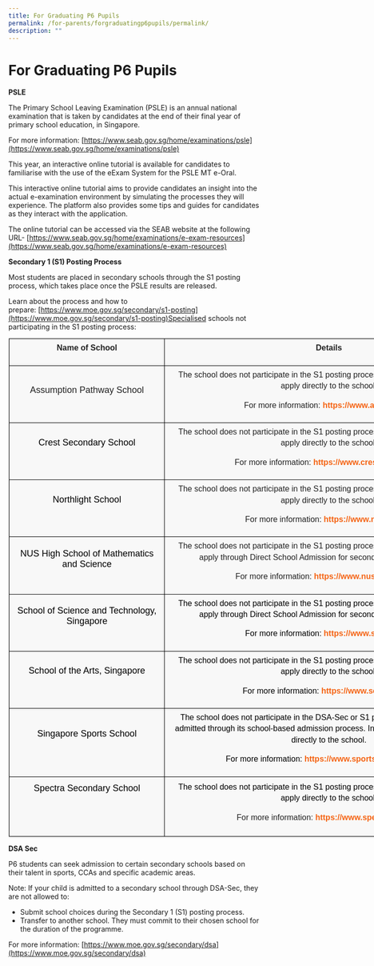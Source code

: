 ```yaml
---
title: For Graduating P6 Pupils
permalink: /for-parents/forgraduatingp6pupils/permalink/
description: ""
---
```

For Graduating P6 Pupils
========================

**PSLE**

The Primary School Leaving Examination (PSLE) is an annual national examination that is taken by candidates at the end of their final year of primary school education, in Singapore. 

For more information:
[https://www.seab.gov.sg/home/examinations/psle](https://www.seab.gov.sg/home/examinations/psle)

This year, an interactive online tutorial is available for candidates to familiarise with the use of the eExam System for the PSLE MT e-Oral.

This interactive online tutorial aims to provide candidates an insight into the actual e-examination environment by simulating the processes they will experience. The platform also provides some tips and guides for candidates as they interact with the application.

The online tutorial can be accessed via the SEAB website at the following URL- [https://www.seab.gov.sg/home/examinations/e-exam-resources](https://www.seab.gov.sg/home/examinations/e-exam-resources)

**Secondary 1 (S1) Posting Process**

Most students are placed in secondary schools through the S1 posting process, which takes place once the PSLE results are released.

Learn about the process and how to prepare: [https://www.moe.gov.sg/secondary/s1-posting](https://www.moe.gov.sg/secondary/s1-posting)Specialised schools not participating in the S1 posting process:
<table class="iveo_table ives_tab_1 ive_eobj_left" style="margin: 0px 10px 0px 0px; outline: 0px; padding: 0px; border: 1px solid rgb(234, 234, 234); border-collapse: collapse; color: rgb(0, 0, 0); font-family: Raleway, sans-serif; font-size: 16px; font-style: normal; font-variant-ligatures: normal; font-variant-caps: normal; font-weight: 400; letter-spacing: normal; orphans: 2; text-align: left; text-transform: none; white-space: normal; widows: 2; word-spacing: 0px; -webkit-text-stroke-width: 0px; background-color: rgba(248, 248, 248, 0.9); text-decoration-thickness: initial; text-decoration-style: initial; text-decoration-color: initial; width: 972px;"><tbody class="" style="margin: 0px; outline: 0px; padding: 0px;"><tr class="" style="margin: 0px; outline: 0px; padding: 0px;"><td width="143" class="" style="margin: 0px; outline: 0px; padding: 7px; text-align: center; background-color: transparent; color: rgb(34, 34, 34); border: 1px solid rgb(0, 0, 0); width: 309px;"><p class="" style="margin: 0px 0px 1em; outline: 0px; padding: 0px; line-height: 22.4px;"><b class="" style="margin: 0px; outline: 0px; padding: 0px;">Name of School</b></p></td><td width="417" class="" style="margin: 0px; outline: 0px; padding: 7px; text-align: center; background-color: transparent; color: rgb(34, 34, 34); border: 1px solid rgb(0, 0, 0); width: 662px;"><p class="" style="margin: 0px 0px 1em; outline: 0px; padding: 0px; line-height: 22.4px;"><b class="" style="margin: 0px; outline: 0px; padding: 0px;">Details</b></p></td></tr><tr class="" style="margin: 0px; outline: 0px; padding: 0px;"><td width="143" class="" style="margin: 0px; outline: 0px; padding: 7px; text-align: center; background-color: transparent; color: rgb(34, 34, 34); border: 1px solid rgb(0, 0, 0);"><p class="" style="margin: 0px 0px 1em; outline: 0px; padding: 0px; line-height: 22.4px;"><font size="4" style="margin: 0px; outline: 0px; padding: 0px;">Assumption Pathway School</font></p><p class="" style="margin: 0px 0px 1em; outline: 0px; padding: 0px; line-height: 22.4px;"></p></td><td width="417" class="" style="margin: 0px; outline: 0px; padding: 7px; text-align: center; background-color: transparent; color: rgb(34, 34, 34); border: 1px solid rgb(0, 0, 0);"><p class="" style="margin: 0px 0px 1em; outline: 0px; padding: 0px; line-height: 22.4px;">The school does not participate in the S1 posting process. Interested students should apply directly to the school.</p><p class="" style="margin: 0px 0px 1em; outline: 0px; padding: 0px; line-height: 22.4px;"></p><p class="" style="margin: 0px 0px 1em; outline: 0px; padding: 0px; line-height: 22.4px;">For more information:<span>&nbsp;</span><a href="https://www.aps.edu.sg/" class="" style="margin: 0px; outline: 0px; padding: 0px; color: rgb(245, 100, 20); text-decoration: none; font-weight: 700;">https://www.aps.edu.sg/</a></p><p class="" style="margin: 0px 0px 1em; outline: 0px; padding: 0px; line-height: 22.4px;"></p></td></tr><tr class="" style="margin: 0px; outline: 0px; padding: 0px;"><td width="143" class="" style="margin: 0px; outline: 0px; padding: 7px; text-align: center; background-color: transparent; color: rgb(34, 34, 34); border: 1px solid rgb(0, 0, 0);"><h1 class="" style="margin: -10px 0px 0px -45px; outline: 0px; padding: 15px 0px 15px 45px; min-height: 1em; font-family: Raleway, sans-serif; color: rgb(57, 141, 61); font-size: 30px; font-weight: 900;"><span class="" style="margin: 0px; outline: 0px; padding: 0px; font-weight: normal;"><font color="#000000" size="4" style="margin: 0px; outline: 0px; padding: 0px;">Crest Secondary School</font></span></h1><p class="" style="margin: 0px 0px 1em; outline: 0px; padding: 0px; line-height: 22.4px;"></p></td><td width="417" class="" style="margin: 0px; outline: 0px; padding: 7px; text-align: center; background-color: transparent; color: rgb(34, 34, 34); border: 1px solid rgb(0, 0, 0);"><p class="" style="margin: 0px 0px 1em; outline: 0px; padding: 0px; line-height: 22.4px;">The school does not participate in the S1 posting process. Interested students should apply directly to the school.</p><p class="" style="margin: 0px 0px 1em; outline: 0px; padding: 0px; line-height: 22.4px;"></p><p class="" style="margin: 0px 0px 1em; outline: 0px; padding: 0px; line-height: 22.4px;">For more information:<span>&nbsp;</span><a href="https://www.crestsec.edu.sg/" class="" style="margin: 0px; outline: 0px; padding: 0px; color: rgb(245, 100, 20); text-decoration: none; font-weight: 700;">https://www.crestsec.edu.sg/</a></p><p class="" style="margin: 0px 0px 1em; outline: 0px; padding: 0px; line-height: 22.4px;"></p></td></tr><tr class="" style="margin: 0px; outline: 0px; padding: 0px;"><td width="143" class="" style="margin: 0px; outline: 0px; padding: 7px; text-align: center; background-color: transparent; color: rgb(34, 34, 34); border: 1px solid rgb(0, 0, 0);"><h1 class="" style="margin: -10px 0px 0px -45px; outline: 0px; padding: 15px 0px 15px 45px; min-height: 1em; font-family: Raleway, sans-serif; color: rgb(57, 141, 61); font-size: 30px; font-weight: 900;"><span class="" style="margin: 0px; outline: 0px; padding: 0px; font-weight: normal;"><font color="#000000" size="4" style="margin: 0px; outline: 0px; padding: 0px;">Northlight School</font></span></h1><p class="" style="margin: 0px 0px 1em; outline: 0px; padding: 0px; line-height: 22.4px;"></p></td><td width="417" class="" style="margin: 0px; outline: 0px; padding: 7px; text-align: center; background-color: transparent; color: rgb(34, 34, 34); border: 1px solid rgb(0, 0, 0);"><p class="" style="margin: 0px 0px 1em; outline: 0px; padding: 0px; line-height: 22.4px;">The school does not participate in the S1 posting process. Interested students should apply directly to the school.</p><p class="" style="margin: 0px 0px 1em; outline: 0px; padding: 0px; line-height: 22.4px;"></p><p class="" style="margin: 0px 0px 1em; outline: 0px; padding: 0px; line-height: 22.4px;">For more information:<span>&nbsp;</span><a href="https://www.nls.edu.sg/" class="" style="margin: 0px; outline: 0px; padding: 0px; color: rgb(245, 100, 20); text-decoration: none; font-weight: 700;">https://www.nls.edu.sg/</a></p><p class="" style="margin: 0px 0px 1em; outline: 0px; padding: 0px; line-height: 22.4px;"></p></td></tr><tr class="" style="margin: 0px; outline: 0px; padding: 0px;"><td width="143" class="" style="margin: 0px; outline: 0px; padding: 7px; text-align: center; background-color: transparent; color: rgb(34, 34, 34); border: 1px solid rgb(0, 0, 0);"><h1 class="" style="margin: -10px 0px 0px -45px; outline: 0px; padding: 15px 0px 15px 45px; min-height: 1em; font-family: Raleway, sans-serif; color: rgb(57, 141, 61); font-size: 30px; font-weight: 900;"><span class="" style="margin: 0px; outline: 0px; padding: 0px; font-weight: normal;"><font color="#000000" size="4" style="margin: 0px; outline: 0px; padding: 0px;">NUS High School of Mathematics and Science</font></span></h1><p class="" style="margin: 0px 0px 1em; outline: 0px; padding: 0px; line-height: 22.4px;"></p></td><td width="417" class="" style="margin: 0px; outline: 0px; padding: 7px; text-align: center; background-color: transparent; color: rgb(34, 34, 34); border: 1px solid rgb(0, 0, 0);"><p class="" style="margin: 0px 0px 1em; outline: 0px; padding: 0px; line-height: 22.4px;">The school does not participate in the S1 posting process. Interested students should apply through Direct School Admission for secondary schools (DSA-Sec).</p><p class="" style="margin: 0px 0px 1em; outline: 0px; padding: 0px; line-height: 22.4px;"></p><p class="" style="margin: 0px 0px 1em; outline: 0px; padding: 0px; line-height: 22.4px;">For more information:<span>&nbsp;</span><a href="https://www.nushigh.edu.sg/" class="" style="margin: 0px; outline: 0px; padding: 0px; color: rgb(245, 100, 20); text-decoration: none; font-weight: 700;">https://www.nushigh.edu.sg/</a></p><p class="" style="margin: 0px 0px 1em; outline: 0px; padding: 0px; line-height: 22.4px;"></p></td></tr><tr class="" style="margin: 0px; outline: 0px; padding: 0px;"><td width="143" class="" style="margin: 0px; outline: 0px; padding: 7px; text-align: center; background-color: transparent; color: rgb(34, 34, 34); border: 1px solid rgb(0, 0, 0);"><h1 class="" style="margin: -10px 0px 0px -45px; outline: 0px; padding: 15px 0px 15px 45px; min-height: 1em; font-family: Raleway, sans-serif; color: rgb(57, 141, 61); font-size: 30px; font-weight: 900;"><span class="" style="margin: 0px; outline: 0px; padding: 0px; font-weight: normal;"><font color="#000000" size="4" style="margin: 0px; outline: 0px; padding: 0px;">School of Science and Technology, Singapore</font></span></h1><p class="" style="margin: 0px 0px 1em; outline: 0px; padding: 0px; line-height: 22.4px;"></p></td><td width="417" class="" style="margin: 0px; outline: 0px; padding: 7px; text-align: center; background-color: transparent; color: rgb(34, 34, 34); border: 1px solid rgb(0, 0, 0);"><p class="" style="margin: 0px 0px 1em; outline: 0px; padding: 0px; line-height: 22.4px;"><font color="#000000" style="margin: 0px; outline: 0px; padding: 0px;">The school does not participate in the S1 posting process. Interested students should apply through Direct School Admission for secondary schools (DSA-Sec).</font></p><p class="" style="margin: 0px 0px 1em; outline: 0px; padding: 0px; line-height: 22.4px;"></p><p class="" style="margin: 0px 0px 1em; outline: 0px; padding: 0px; line-height: 22.4px;"><font color="#000000" style="margin: 0px; outline: 0px; padding: 0px;">For more information:<span>&nbsp;</span><a href="https://www.sst.edu.sg/" class="" style="margin: 0px; outline: 0px; padding: 0px; color: rgb(245, 100, 20); text-decoration: none; font-weight: 700;">https://www.sst.edu.sg/</a></font></p><p class="" style="margin: 0px 0px 1em; outline: 0px; padding: 0px; line-height: 22.4px;"></p></td></tr><tr class="" style="margin: 0px; outline: 0px; padding: 0px;"><td width="143" class="" style="margin: 0px; outline: 0px; padding: 7px; text-align: center; background-color: transparent; color: rgb(34, 34, 34); border: 1px solid rgb(0, 0, 0);"><h1 class="" style="margin: -10px 0px 0px -45px; outline: 0px; padding: 15px 0px 15px 45px; min-height: 1em; font-family: Raleway, sans-serif; color: rgb(57, 141, 61); font-size: 30px; font-weight: 900;"><span class="" style="margin: 0px; outline: 0px; padding: 0px; font-weight: normal;"><font color="#000000" size="4" style="margin: 0px; outline: 0px; padding: 0px;">School of the Arts, Singapore</font></span></h1><p class="" style="margin: 0px 0px 1em; outline: 0px; padding: 0px; line-height: 22.4px;"></p></td><td width="417" class="" style="margin: 0px; outline: 0px; padding: 7px; text-align: center; background-color: transparent; color: rgb(34, 34, 34); border: 1px solid rgb(0, 0, 0);"><p class="" style="margin: 0px 0px 1em; outline: 0px; padding: 0px; line-height: 22.4px;"><font color="#000000" style="margin: 0px; outline: 0px; padding: 0px;">The school does not participate in the S1 posting process. Interested students should apply directly to the school.</font></p><p class="" style="margin: 0px 0px 1em; outline: 0px; padding: 0px; line-height: 22.4px;"></p><p class="" style="margin: 0px 0px 1em; outline: 0px; padding: 0px; line-height: 22.4px;"><font color="#000000" style="margin: 0px; outline: 0px; padding: 0px;">For more information:<span>&nbsp;</span><a href="https://www.sota.edu.sg/" class="" style="margin: 0px; outline: 0px; padding: 0px; color: rgb(245, 100, 20); text-decoration: none; font-weight: 700;">https://www.sota.edu.sg/</a></font></p><p class="" style="margin: 0px 0px 1em; outline: 0px; padding: 0px; line-height: 22.4px;"></p></td></tr><tr class="" style="margin: 0px; outline: 0px; padding: 0px;"><td width="143" class="" style="margin: 0px; outline: 0px; padding: 7px; text-align: center; background-color: transparent; color: rgb(34, 34, 34); border: 1px solid rgb(0, 0, 0);"><h1 class="" style="margin: -10px 0px 0px -45px; outline: 0px; padding: 15px 0px 15px 45px; min-height: 1em; font-family: Raleway, sans-serif; color: rgb(57, 141, 61); font-size: 30px; font-weight: 900;"><span class="" style="margin: 0px; outline: 0px; padding: 0px; font-weight: normal;"><font color="#000000" size="4" style="margin: 0px; outline: 0px; padding: 0px;">Singapore Sports School</font></span></h1><p class="" style="margin: 0px 0px 1em; outline: 0px; padding: 0px; line-height: 22.4px;"></p></td><td width="417" class="" style="margin: 0px; outline: 0px; padding: 7px; text-align: center; background-color: transparent; color: rgb(34, 34, 34); border: 1px solid rgb(0, 0, 0);"><p class="" style="margin: 0px 0px 1em; outline: 0px; padding: 0px; line-height: 22.4px;"><font color="#000000" style="margin: 0px; outline: 0px; padding: 0px;">The school does not participate in the DSA-Sec or S1 posting process. Students are admitted through its school-based admission process. Interested students should apply directly to the school.</font></p><p class="" style="margin: 0px 0px 1em; outline: 0px; padding: 0px; line-height: 22.4px;"></p><p class="" style="margin: 0px 0px 1em; outline: 0px; padding: 0px; line-height: 22.4px;"><font color="#000000" style="margin: 0px; outline: 0px; padding: 0px;">For more information:<span>&nbsp;</span><a href="https://www.sportsschool.edu.sg/" class="" style="margin: 0px; outline: 0px; padding: 0px; color: rgb(245, 100, 20); text-decoration: none; font-weight: 700;">https://www.sportsschool.edu.sg/</a></font></p><p class="" style="margin: 0px 0px 1em; outline: 0px; padding: 0px; line-height: 22.4px;"></p></td></tr><tr class="" style="margin: 0px; outline: 0px; padding: 0px;"><td width="143" class="" style="margin: 0px; outline: 0px; padding: 7px; text-align: center; background-color: transparent; color: rgb(34, 34, 34); border: 1px solid rgb(0, 0, 0);"><h1 class="" style="margin: -10px 0px 0px -45px; outline: 0px; padding: 15px 0px 15px 45px; min-height: 1em; font-family: Raleway, sans-serif; color: rgb(57, 141, 61); font-size: 30px; font-weight: 900;"><span class="" style="margin: 0px; outline: 0px; padding: 0px; font-weight: normal;"><font color="#000000" size="4" style="margin: 0px; outline: 0px; padding: 0px;">Spectra Secondary School</font></span></h1><h1 class="" style="margin: -10px 0px 0px -45px; outline: 0px; padding: 15px 0px 15px 45px; min-height: 1em; font-family: Raleway, sans-serif; color: rgb(57, 141, 61); font-size: 30px; font-weight: 900;"><span class="" style="margin: 0px; outline: 0px; padding: 0px;"><font color="#000000" style="margin: 0px; outline: 0px; padding: 0px;">&nbsp;</font></span></h1></td><td width="417" class="" style="margin: 0px; outline: 0px; padding: 7px; text-align: center; background-color: transparent; color: rgb(34, 34, 34); border: 1px solid rgb(0, 0, 0);"><p class="" style="margin: 0px 0px 1em; outline: 0px; padding: 0px; line-height: 22.4px;"><font color="#000000" style="margin: 0px; outline: 0px; padding: 0px;">The school does not participate in the S1 posting process. Interested students should apply directly to the school.</font></p><p class="" style="margin: 0px 0px 1em; outline: 0px; padding: 0px; line-height: 22.4px;"></p><p class="" style="margin: 0px 0px 1em; outline: 0px; padding: 0px; line-height: 22.4px;">For more information:<span>&nbsp;</span><a href="https://www.spectra.edu.sg/" class="" style="margin: 0px; outline: 0px; padding: 0px; color: rgb(245, 100, 20); text-decoration: none; font-weight: 700;">https://www.spectra.edu.sg</a>/</p></td></tr></tbody></table>

**DSA Sec**  

P6 students can seek admission to certain secondary schools based on their talent in sports, CCAs and specific academic areas.

Note: If your child is admitted to a secondary school through DSA-Sec, they are not allowed to:

*   Submit school choices during the Secondary 1 (S1) posting process.
*   Transfer to another school. They must commit to their chosen school for the duration of the programme.

For more information: [https://www.moe.gov.sg/secondary/dsa](https://www.moe.gov.sg/secondary/dsa)